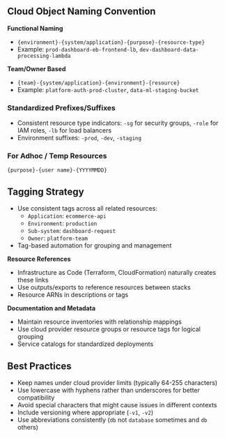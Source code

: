 
## Cloud Object Naming Convention

**Functional Naming**
- `{environment}-{system/application}-{purpose}-{resource-type}`
- Example: `prod-dashboard-eb-frontend-lb`, `dev-dashboard-data-processing-lambda`

**Team/Owner Based**
- `{team}-{system/application}-{environment}-{resource}`
- Example: `platform-auth-prod-cluster`, `data-ml-staging-bucket`

### **Standardized Prefixes/Suffixes**
- Consistent resource type indicators: `-sg` for security groups, `-role` for IAM roles, `-lb` for load balancers
- Environment suffixes: `-prod`, `-dev`, `-staging`

### For Adhoc / Temp Resources
`{purpose}-{user name}-{YYYYMMDD}`

## **Tagging Strategy**
- Use consistent tags across all related resources:
  - `Application`: `ecommerce-api`
  - `Environment`: `production`
  - `Sub-system`: `dashboard-request`
  - `Owner`: `platform-team`
- Tag-based automation for grouping and management

**Resource References**
- Infrastructure as Code (Terraform, CloudFormation) naturally creates these links
- Use outputs/exports to reference resources between stacks
- Resource ARNs in descriptions or tags

**Documentation and Metadata**
- Maintain resource inventories with relationship mappings
- Use cloud provider resource groups or resource tags for logical grouping
- Service catalogs for standardized deployments

## Best Practices

- Keep names under cloud provider limits (typically 64-255 characters)
- Use lowercase with hyphens rather than underscores for better compatibility
- Avoid special characters that might cause issues in different contexts
- Include versioning where appropriate (`-v1`, `-v2`)
- Use abbreviations consistently (`db` not `database` sometimes and `db` others)
